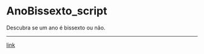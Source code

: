 # AnoBissexto_script
 Descubra se um ano é bissexto ou não.
 
 ---
 [link](https://montalvas.github.io/AnoBissexto_script/)
